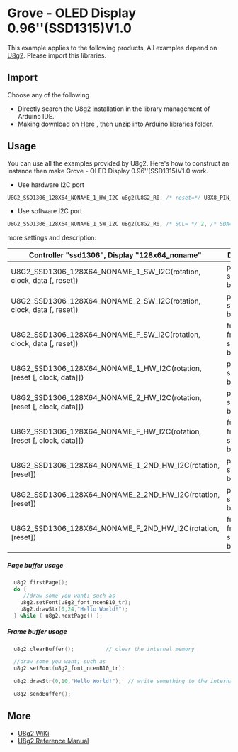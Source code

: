 

# Grove - OLED Display 0.96''(SSD1315)V1.0

This example applies to the following products, All examples depend  on [U8g2](https://github.com/olikraus/U8g2_Arduino). Please import this libraries.

## Import 

Choose any of the following

-  Directly search the U8g2 installation in the library management of Arduino IDE.
- Making download on [Here](https://github.com/olikraus/U8g2_Arduino) , then unzip into Arduino libraries folder.

## Usage

You can use all the examples provided by U8g2. Here's how to construct an instance then make Grove - OLED Display 0.96''(SSD1315)V1.0 work.

- Use hardware I2C port

```c
U8G2_SSD1306_128X64_NONAME_1_HW_I2C u8g2(U8G2_R0, /* reset=*/ U8X8_PIN_NONE);
```

- Use software I2C port

```C
U8G2_SSD1306_128X64_NONAME_1_SW_I2C u8g2(U8G2_R0, /* SCL= */ 2, /* SDA= */3, /* reset=*/ U8X8_PIN_NONE);
```

more settings and description:

| Controller "ssd1306", Display "128x64_noname"                | Descirption                         |
| ------------------------------------------------------------ | ----------------------------------- |
| U8G2_SSD1306_128X64_NONAME_1_SW_I2C(rotation, clock, data [, reset]) | page buffer, size = 128 bytes       |
| U8G2_SSD1306_128X64_NONAME_2_SW_I2C(rotation, clock, data [, reset]) | page buffer, size = 256 bytes       |
| U8G2_SSD1306_128X64_NONAME_F_SW_I2C(rotation, clock, data [, reset]) | full framebuffer, size = 1024 bytes |
| U8G2_SSD1306_128X64_NONAME_1_HW_I2C(rotation, [reset [, clock, data]]) | page buffer, size = 128 bytes       |
| U8G2_SSD1306_128X64_NONAME_2_HW_I2C(rotation, [reset [, clock, data]]) | page buffer, size = 256 bytes       |
| U8G2_SSD1306_128X64_NONAME_F_HW_I2C(rotation, [reset [, clock, data]]) | full framebuffer, size = 1024 bytes |
| U8G2_SSD1306_128X64_NONAME_1_2ND_HW_I2C(rotation, [reset])   | page buffer, size = 128 bytes       |
| U8G2_SSD1306_128X64_NONAME_2_2ND_HW_I2C(rotation, [reset])   | page buffer, size = 256 bytes       |
| U8G2_SSD1306_128X64_NONAME_F_2ND_HW_I2C(rotation, [reset])   | full framebuffer, size = 1024 bytes |

##### Page buffer usage

```C
  u8g2.firstPage();
  do {
     //draw some you want; such as 
    u8g2.setFont(u8g2_font_ncenB10_tr);
    u8g2.drawStr(0,24,"Hello World!");
  } while ( u8g2.nextPage() );
```



##### Frame buffer usage

```C
  u8g2.clearBuffer();          // clear the internal memory

  //draw some you want; such as 
  u8g2.setFont(u8g2_font_ncenB10_tr);

  u8g2.drawStr(0,10,"Hello World!");  // write something to the internal memory

  u8g2.sendBuffer(); 
```

## More

- [U8g2 WiKi](https://github.com/olikraus/u8g2/wiki)
- [U8g2 Reference Manual](https://github.com/olikraus/u8g2/wiki/u8g2reference)

